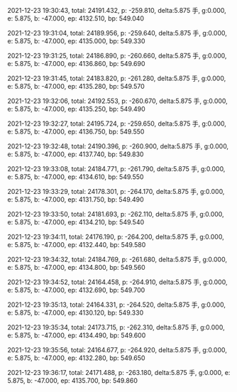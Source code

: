 2021-12-23 19:30:43, total: 24191.432, p: -259.810, delta:5.875 手, g:0.000, e: 5.875, b: -47.000, ep: 4132.510, bp: 549.040

2021-12-23 19:31:04, total: 24189.956, p: -259.640, delta:5.875 手, g:0.000, e: 5.875, b: -47.000, ep: 4135.000, bp: 549.330

2021-12-23 19:31:25, total: 24186.890, p: -260.660, delta:5.875 手, g:0.000, e: 5.875, b: -47.000, ep: 4136.860, bp: 549.690

2021-12-23 19:31:45, total: 24183.820, p: -261.280, delta:5.875 手, g:0.000, e: 5.875, b: -47.000, ep: 4135.280, bp: 549.570

2021-12-23 19:32:06, total: 24192.553, p: -260.670, delta:5.875 手, g:0.000, e: 5.875, b: -47.000, ep: 4135.250, bp: 549.490

2021-12-23 19:32:27, total: 24195.724, p: -259.650, delta:5.875 手, g:0.000, e: 5.875, b: -47.000, ep: 4136.750, bp: 549.550

2021-12-23 19:32:48, total: 24190.396, p: -260.900, delta:5.875 手, g:0.000, e: 5.875, b: -47.000, ep: 4137.740, bp: 549.830

2021-12-23 19:33:08, total: 24184.771, p: -261.790, delta:5.875 手, g:0.000, e: 5.875, b: -47.000, ep: 4134.610, bp: 549.550

2021-12-23 19:33:29, total: 24178.301, p: -264.170, delta:5.875 手, g:0.000, e: 5.875, b: -47.000, ep: 4131.750, bp: 549.490

2021-12-23 19:33:50, total: 24181.693, p: -262.110, delta:5.875 手, g:0.000, e: 5.875, b: -47.000, ep: 4134.210, bp: 549.540

2021-12-23 19:34:11, total: 24176.190, p: -264.200, delta:5.875 手, g:0.000, e: 5.875, b: -47.000, ep: 4132.440, bp: 549.580

2021-12-23 19:34:32, total: 24184.769, p: -261.680, delta:5.875 手, g:0.000, e: 5.875, b: -47.000, ep: 4134.800, bp: 549.560

2021-12-23 19:34:52, total: 24164.458, p: -264.910, delta:5.875 手, g:0.000, e: 5.875, b: -47.000, ep: 4132.690, bp: 549.700

2021-12-23 19:35:13, total: 24164.331, p: -264.520, delta:5.875 手, g:0.000, e: 5.875, b: -47.000, ep: 4130.120, bp: 549.330

2021-12-23 19:35:34, total: 24173.715, p: -262.310, delta:5.875 手, g:0.000, e: 5.875, b: -47.000, ep: 4134.490, bp: 549.600

2021-12-23 19:35:56, total: 24164.677, p: -264.920, delta:5.875 手, g:0.000, e: 5.875, b: -47.000, ep: 4132.280, bp: 549.650

2021-12-23 19:36:17, total: 24171.488, p: -263.180, delta:5.875 手, g:0.000, e: 5.875, b: -47.000, ep: 4135.700, bp: 549.860